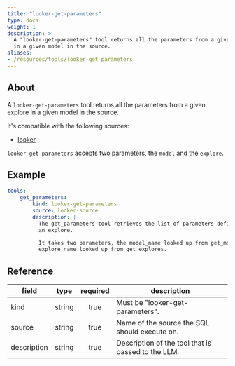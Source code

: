 ```yaml
---
title: "looker-get-parameters"
type: docs
weight: 1
description: >
  A "looker-get-parameters" tool returns all the parameters from a given explore
  in a given model in the source.
aliases:
- /resources/tools/looker-get-parameters
---
```


## About

A `looker-get-parameters` tool returns all the parameters from a given explore
in a given model in the source.

It's compatible with the following sources:

- [looker](../../sources/looker.md)

`looker-get-parameters` accepts two parameters, the `model` and the `explore`.

## Example

```yaml
tools:
    get_parameters:
        kind: looker-get-parameters
        source: looker-source
        description: |
          The get_parameters tool retrieves the list of parameters defined in
          an explore.

          It takes two parameters, the model_name looked up from get_models and the
          explore_name looked up from get_explores.
```

## Reference

| **field**   |                  **type**                  | **required** | **description**                                                                                  |
|-------------|:------------------------------------------:|:------------:|--------------------------------------------------------------------------------------------------|
| kind        |                   string                   |     true     | Must be "looker-get-parameters".                                                                   |
| source      |                   string                   |     true     | Name of the source the SQL should execute on.                                                    |
| description |                   string                   |     true     | Description of the tool that is passed to the LLM.                                               |
